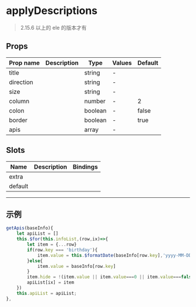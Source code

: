 # applyDescriptions

> 2.15.6 以上的 ele 的版本才有

## Props

| Prop name | Description | Type    | Values | Default |
| --------- | ----------- | ------- | ------ | ------- |
| title     |             | string  | -      |         |
| direction |             | string  | -      |         |
| size      |             | string  | -      |         |
| column    |             | number  | -      | 2       |
| colon     |             | boolean | -      | false   |
| border    |             | boolean | -      | true    |
| apis      |             | array   | -      |         |

## Slots

| Name    | Description | Bindings |
| ------- | ----------- | -------- |
| extra   |             |          |
| default |             | <br>     |

---

## 示例

```js
getApis(baseInfo){
    let apiList = []
    this.$for(this.infoList,(row,ix)=>{
        let item = {...row}
        if(row.key === 'birthday'){
            item.value = this.$formatDate(baseInfo[row.key],'yyyy-MM-DD')
        }else{
            item.value = baseInfo[row.key]
        }
        item.hide = !(item.value || item.value===0 || item.value===false)
        apiList[ix] = item
    })
    this.apiList = apiList;
},
```
